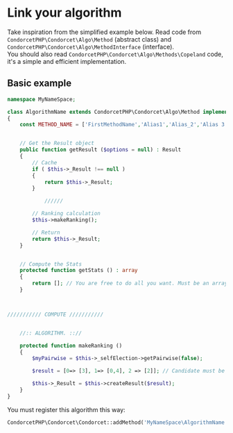 # Link your algorithm

Take inspiration from the simplified example below. Read code from ```CondorcetPHP\Condorcet\Algo\Method``` (abstract class) and ```CondorcetPHP\Condorcet\Algo\MethodInterface``` (interface).  
You should also read ```CondorcetPHP\Condorcet\Algo\Methods\Copeland``` code, it's a simple and efficient implementation.

## Basic example

```php
namespace MyNameSpace;

class AlgorithmName extends CondorcetPHP\Condorcet\Algo\Method implements CondorcetPHP\Condorcet\Algo\MethodInterface
{
    const METHOD_NAME = ['FirstMethodName','Alias1','Alias_2','Alias 3'];


    // Get the Result object
    public function getResult ($options = null) : Result
    {
        // Cache
        if ( $this->_Result !== null )
        {
            return $this->_Result;
        }

            //////

        // Ranking calculation
        $this->makeRanking();

        // Return
        return $this->_Result;
    }


    // Compute the Stats
    protected function getStats () : array
    {
        return []; // You are free to do all you want. Must be an array.;
    }



/////////// COMPUTE ///////////


    //:: ALGORITHM. :://

    protected function makeRanking ()
    {
        $myPairwise = $this->_selfElection->getPairwise(false);

        $result = [0=> [3], 1=> [0,4], 2 => [2]]; // Candidate must be valid internal candidate key.

        $this->_Result = $this->createResult($result);
    }
}
```  

You must register this algorithm this way:  
```php
CondorcetPHP\Condorcet\Condorcet::addMethod('MyNameSpace\AlgorithmName') ;
```
